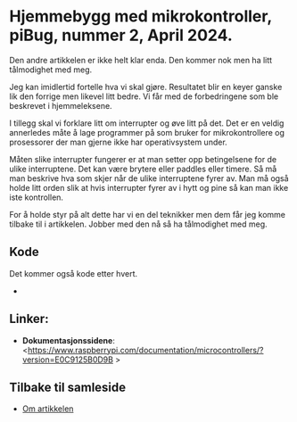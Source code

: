 # Hjemmebygg med mikrokontroller, piBug, nummer 2, April 2024.

Den andre artikkelen er ikke helt klar enda. Den kommer nok men ha litt tålmodighet med meg.

Jeg kan imidlertid fortelle hva vi skal gjøre. Resultatet blir en keyer ganske lik den forrige men likevel litt bedre. Vi får med de forbedringene som ble beskrevet i hjemmeleksene.

I tillegg skal vi forklare litt om interrupter og øve litt på det. Det er en veldig annerledes måte å lage programmer på som bruker for mikrokontrollere og prosessorer der man gjerne ikke har operativsystem under.

Måten slike interrupter fungerer er at man setter opp betingelsene for de ulike interruptene. Det kan være brytere eller paddles eller timere. Så må man beskrive hva som skjer når de ulike interruptene fyrer av. Man må også holde litt orden slik at hvis interrupter fyrer av i hytt og pine så kan man ikke iste kontrollen.

For å holde styr på alt dette har vi en del teknikker men dem får jeg komme tilbake til i artikkelen. Jobber med den nå så ha tålmodighet med meg.


## Kode
Det kommer også kode etter hvert.

* 

## Linker:
- **Dokumentasjonssidene**: <https://www.raspberrypi.com/documentation/microcontrollers/?version=E0C9125B0D9B >

## Tilbake til samleside
* <a href="https://github.com/LA9IHA/piBug/blob/main/bullen/">Om artikkelen</a>

